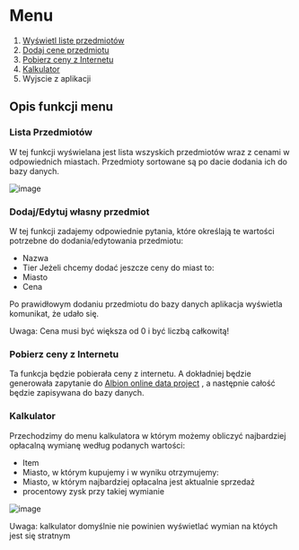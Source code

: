 # Menu 

1. [Wyświetl liste przedmiotów](#lista-przedmiotów)
2. [Dodaj cene przedmiotu](#edytuj-cene-przedmiotu)
3. [Pobierz ceny z Internetu](#pobierz-ceny-z-internetu)
4. [Kalkulator](#kalkulator)
5. Wyjscie z aplikacji

## Opis funkcji menu

### Lista Przedmiotów
W tej funkcji wyświelana jest lista wszyskich przedmiotów wraz z cenami w odpowiednich miastach. Przedmioty sortowane są po dacie dodania ich do bazy danych.

![image](https://github.com/Throrun/Albion-Online-Calculator/assets/98560554/4a8b9c7e-a7f6-4d50-b825-4db014c2ca91)


### Dodaj/Edytuj własny przedmiot
W tej funkcji zadajemy odpowiednie pytania, które określają te wartości potrzebne do dodania/edytowania przedmiotu:
+ Nazwa
+ Tier
Jeżeli chcemy dodać jeszcze ceny do miast to:
+ Miasto
+ Cena

Po prawidłowym dodaniu przedmiotu do bazy danych aplikacja wyświetla komunikat, że udało się. 

Uwaga: Cena musi być większa od 0 i być liczbą całkowitą!

### Pobierz ceny z Internetu
Ta funkcja będzie pobierała ceny z internetu. A dokładniej będzie generowała zapytanie do [Albion online data project](https://www.albion-online-data.com/) , a następnie całość będzie zapisywana do bazy danych.

### Kalkulator
Przechodzimy do menu kalkulatora w którym możemy obliczyć najbardziej opłacalną wymianę według podanych wartości:
+ Item
+ Miasto, w którym kupujemy
i w wyniku otrzymujemy:
+ Miasto, w którym najbardziej opłacalna jest aktualnie sprzedaż
+ procentowy zysk przy takiej wymianie

![image](https://github.com/Throrun/Albion-Online-Calculator/assets/98560554/b11e113b-349c-42fe-b861-6aa56a996d31)

Uwaga: kalkulator domyślnie nie powinien wyświetlać wymian na któych jest się stratnym
